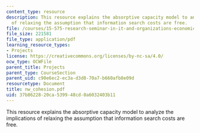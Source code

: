 ```yaml
---
content_type: resource
description: This resource explains the absorptive capacity model to analyze the implications
  of relaxing the assumption that information search costs are free.
file: /courses/15-575-research-seminar-in-it-and-organizations-economic-perspectives-spring-2004/37b8622820ca539948cd0a6032403b11_nw_cohesion.pdf
file_size: 221581
file_type: application/pdf
learning_resource_types:
- Projects
license: https://creativecommons.org/licenses/by-nc-sa/4.0/
ocw_type: OCWFile
parent_title: Projects
parent_type: CourseSection
parent_uid: c90e6ec2-ec3a-d3d8-70a7-b660afb8e09d
resourcetype: Document
title: nw_cohesion.pdf
uid: 37b86228-20ca-5399-48cd-0a6032403b11
---
```

This resource explains the absorptive capacity model to analyze the implications of relaxing the assumption that information search costs are free.